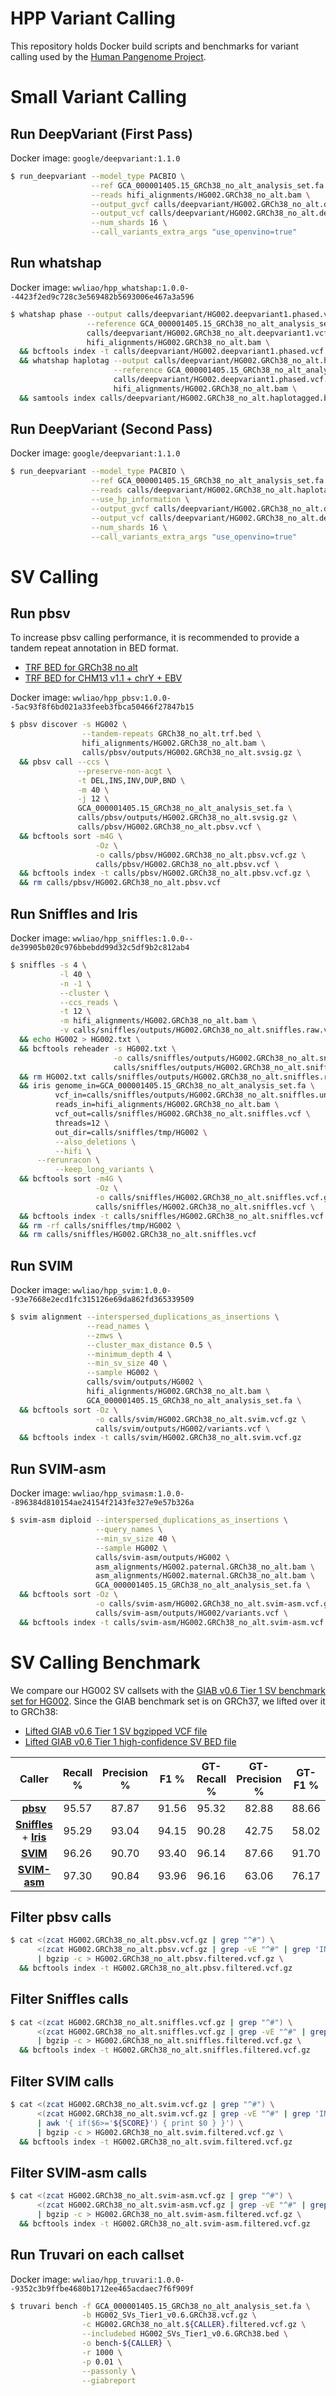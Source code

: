 # HPP Variant Calling

This repository holds Docker build scripts and benchmarks for variant calling
used by the [Human Pangenome Project](https://humanpangenome.org).

# Small Variant Calling

## Run DeepVariant (First Pass)

Docker image: `google/deepvariant:1.1.0`

```sh
$ run_deepvariant --model_type PACBIO \
                  --ref GCA_000001405.15_GRCh38_no_alt_analysis_set.fa \
                  --reads hifi_alignments/HG002.GRCh38_no_alt.bam \
                  --output_gvcf calls/deepvariant/HG002.GRCh38_no_alt.deepvariant1.g.vcf.gz \
                  --output_vcf calls/deepvariant/HG002.GRCh38_no_alt.deepvariant1.vcf.gz \
                  --num_shards 16 \
                  --call_variants_extra_args "use_openvino=true"
```

## Run whatshap

Docker image: `wwliao/hpp_whatshap:1.0.0--4423f2ed9c728c3e569482b5693006e467a3a596`

```sh
$ whatshap phase --output calls/deepvariant/HG002.deepvariant1.phased.vcf.gz \
                 --reference GCA_000001405.15_GRCh38_no_alt_analysis_set.fa \
                 calls/deepvariant/HG002.GRCh38_no_alt.deepvariant1.vcf.gz \
                 hifi_alignments/HG002.GRCh38_no_alt.bam \
  && bcftools index -t calls/deepvariant/HG002.deepvariant1.phased.vcf.gz \
  && whatshap haplotag --output calls/deepvariant/HG002.GRCh38_no_alt.haplotagged.bam \
                       --reference GCA_000001405.15_GRCh38_no_alt_analysis_set.fa \
                       calls/deepvariant/HG002.deepvariant1.phased.vcf.gz \
                       hifi_alignments/HG002.GRCh38_no_alt.bam \
  && samtools index calls/deepvariant/HG002.GRCh38_no_alt.haplotagged.bam
```

## Run DeepVariant (Second Pass)

Docker image: `google/deepvariant:1.1.0`

```sh
$ run_deepvariant --model_type PACBIO \
                  --ref GCA_000001405.15_GRCh38_no_alt_analysis_set.fa \
                  --reads calls/deepvariant/HG002.GRCh38_no_alt.haplotagged.bam \
                  --use_hp_information \
                  --output_gvcf calls/deepvariant/HG002.GRCh38_no_alt.deepvariant.g.vcf.gz \
                  --output_vcf calls/deepvariant/HG002.GRCh38_no_alt.deepvariant.vcf.gz \
                  --num_shards 16 \
                  --call_variants_extra_args "use_openvino=true"
```

# SV Calling

## Run pbsv

To increase pbsv calling performance, it is recommended to provide a tandem repeat annotation in BED format.

- [TRF BED for GRCh38 no alt](https://github.com/wwliao/hpp_variant_calling/blob/main/annotations/GRCh38_no_alt.trf.bed)
- [TRF BED for CHM13 v1.1 + chrY + EBV](https://github.com/wwliao/hpp_variant_calling/blob/main/annotations/CHM13Y_EBV.trf.bed)

Docker image: `wwliao/hpp_pbsv:1.0.0--5ac93f8f6bd021a33feeb3fbca50466f27847b15`

```sh
$ pbsv discover -s HG002 \
                --tandem-repeats GRCh38_no_alt.trf.bed \
                hifi_alignments/HG002.GRCh38_no_alt.bam \
                calls/pbsv/outputs/HG002.GRCh38_no_alt.svsig.gz \
  && pbsv call --ccs \
               --preserve-non-acgt \
               -t DEL,INS,INV,DUP,BND \
               -m 40 \
               -j 12 \
               GCA_000001405.15_GRCh38_no_alt_analysis_set.fa \
               calls/pbsv/outputs/HG002.GRCh38_no_alt.svsig.gz \
               calls/pbsv/HG002.GRCh38_no_alt.pbsv.vcf \
  && bcftools sort -m4G \
                   -Oz \
                   -o calls/pbsv/HG002.GRCh38_no_alt.pbsv.vcf.gz \
                   calls/pbsv/HG002.GRCh38_no_alt.pbsv.vcf \
  && bcftools index -t calls/pbsv/HG002.GRCh38_no_alt.pbsv.vcf.gz \
  && rm calls/pbsv/HG002.GRCh38_no_alt.pbsv.vcf
```

## Run Sniffles and Iris

Docker image: `wwliao/hpp_sniffles:1.0.0--de39905b020c976bbebdd99d32c5df9b2c812ab4`

```sh
$ sniffles -s 4 \
           -l 40 \
           -n -1 \
           --cluster \
           --ccs_reads \
           -t 12 \
           -m hifi_alignments/HG002.GRCh38_no_alt.bam \
           -v calls/sniffles/outputs/HG002.GRCh38_no_alt.sniffles.raw.vcf \
  && echo HG002 > HG002.txt \
  && bcftools reheader -s HG002.txt \
                       -o calls/sniffles/outputs/HG002.GRCh38_no_alt.sniffles.unrefined.vcf \
                       calls/sniffles/outputs/HG002.GRCh38_no_alt.sniffles.raw.vcf \
  && rm HG002.txt calls/sniffles/outputs/HG002.GRCh38_no_alt.sniffles.raw.vcf \
  && iris genome_in=GCA_000001405.15_GRCh38_no_alt_analysis_set.fa \
          vcf_in=calls/sniffles/outputs/HG002.GRCh38_no_alt.sniffles.unrefined.vcf \
          reads_in=hifi_alignments/HG002.GRCh38_no_alt.bam \
          vcf_out=calls/sniffles/HG002.GRCh38_no_alt.sniffles.vcf \
          threads=12 \
          out_dir=calls/sniffles/tmp/HG002 \
          --also_deletions \
          --hifi \
	  --rerunracon \
          --keep_long_variants \
  && bcftools sort -m4G \
                   -Oz \
                   -o calls/sniffles/HG002.GRCh38_no_alt.sniffles.vcf.gz \
                   calls/sniffles/HG002.GRCh38_no_alt.sniffles.vcf \
  && bcftools index -t calls/sniffles/HG002.GRCh38_no_alt.sniffles.vcf.gz \
  && rm -rf calls/sniffles/tmp/HG002 \
  && rm calls/sniffles/HG002.GRCh38_no_alt.sniffles.vcf
```

## Run SVIM

Docker image: `wwliao/hpp_svim:1.0.0--93e7668e2ecd1fc315126e69da862fd365339509`

```sh
$ svim alignment --interspersed_duplications_as_insertions \
                 --read_names \
                 --zmws \
                 --cluster_max_distance 0.5 \
                 --minimum_depth 4 \
                 --min_sv_size 40 \
                 --sample HG002 \
                 calls/svim/outputs/HG002 \
                 hifi_alignments/HG002.GRCh38_no_alt.bam \
                 GCA_000001405.15_GRCh38_no_alt_analysis_set.fa \
  && bcftools sort -Oz \
                   -o calls/svim/HG002.GRCh38_no_alt.svim.vcf.gz \
                   calls/svim/outputs/HG002/variants.vcf \
  && bcftools index -t calls/svim/HG002.GRCh38_no_alt.svim.vcf.gz
```

## Run SVIM-asm

Docker image: `wwliao/hpp_svimasm:1.0.0--896384d810154ae24154f2143fe327e9e57b326a`

```sh
$ svim-asm diploid --interspersed_duplications_as_insertions \
                   --query_names \
                   --min_sv_size 40 \
                   --sample HG002 \
                   calls/svim-asm/outputs/HG002 \
                   asm_alignments/HG002.paternal.GRCh38_no_alt.bam \
                   asm_alignments/HG002.maternal.GRCh38_no_alt.bam \
                   GCA_000001405.15_GRCh38_no_alt_analysis_set.fa \
  && bcftools sort -Oz \
                   -o calls/svim-asm/HG002.GRCh38_no_alt.svim-asm.vcf.gz \
                   calls/svim-asm/outputs/HG002/variants.vcf \
  && bcftools index -t calls/svim-asm/HG002.GRCh38_no_alt.svim-asm.vcf.gz
```

# SV Calling Benchmark

We compare our HG002 SV callsets with the [GIAB v0.6 Tier 1 SV benchmark set
for HG002](https://ftp-trace.ncbi.nlm.nih.gov/giab/ftp/release/AshkenazimTrio/HG002_NA24385_son/NIST_SV_v0.6).
Since the GIAB benchmark set is on GRCh37, we lifted over it to GRCh38:

- [Lifted GIAB v0.6 Tier 1 SV bgzipped VCF file](https://github.com/wwliao/hpp_sv_calling/blob/main/giab/HG002_SVs_Tier1_v0.6.GRCh38.vcf.gz)
- [Lifted GIAB v0.6 Tier 1 high-confidence SV BED file](https://github.com/wwliao/hpp_sv_calling/blob/main/giab/HG002_SVs_Tier1_v0.6.GRCh38.bed)

|Caller|Recall %|Precision %|F1 %|GT-Recall %|GT-Precision %|GT-F1 %|
|:-:|:-:|:-:|:-:|:-:|:-:|:-:|
|[**pbsv**](https://github.com/PacificBiosciences/pbsv)| 95.57| 87.87| 91.56| 95.32| 82.88| 88.66|
|[**Sniffles**](https://github.com/fritzsedlazeck/Sniffles) + [**Iris**](https://github.com/mkirsche/Iris)| 95.29| 93.04| 94.15| 90.28| 42.75| 58.02|
|[**SVIM**](https://github.com/eldariont/svim)| 96.26| 90.70| 93.40| 96.14| 87.66| 91.70|
|[**SVIM-asm**](https://github.com/eldariont/svim-asm)| 97.30| 90.84| 93.96| 96.16| 63.06| 76.17|

## Filter pbsv calls

```sh
$ cat <(zcat HG002.GRCh38_no_alt.pbsv.vcf.gz | grep "^#") \
      <(zcat HG002.GRCh38_no_alt.pbsv.vcf.gz | grep -vE "^#" | grep 'INS\|DEL') \
      | bgzip -c > HG002.GRCh38_no_alt.pbsv.filtered.vcf.gz \
  && bcftools index -t HG002.GRCh38_no_alt.pbsv.filtered.vcf.gz
```

## Filter Sniffles calls

```sh
$ cat <(zcat HG002.GRCh38_no_alt.sniffles.vcf.gz | grep "^#") \
      <(zcat HG002.GRCh38_no_alt.sniffles.vcf.gz | grep -vE "^#" | grep 'INS\|DEL') \
      | bgzip -c > HG002.GRCh38_no_alt.sniffles.filtered.vcf.gz \
  && bcftools index -t HG002.GRCh38_no_alt.sniffles.filtered.vcf.gz
```

## Filter SVIM calls

```sh
$ cat <(zcat HG002.GRCh38_no_alt.svim.vcf.gz | grep "^#") \
      <(zcat HG002.GRCh38_no_alt.svim.vcf.gz | grep -vE "^#" | grep 'INS\|DEL' \
      | awk '{ if($6>='${SCORE}') { print $0 } }') \
      | bgzip -c > HG002.GRCh38_no_alt.svim.filtered.vcf.gz \
  && bcftools index -t HG002.GRCh38_no_alt.svim.filtered.vcf.gz
```

## Filter SVIM-asm calls

```sh
$ cat <(zcat HG002.GRCh38_no_alt.svim-asm.vcf.gz | grep "^#") \
      <(zcat HG002.GRCh38_no_alt.svim-asm.vcf.gz | grep -vE "^#" | grep 'INS\|DEL') \
      | bgzip -c > HG002.GRCh38_no_alt.svim-asm.filtered.vcf.gz \
  && bcftools index -t HG002.GRCh38_no_alt.svim-asm.filtered.vcf.gz
```

## Run Truvari on each callset

Docker image: `wwliao/hpp_truvari:1.0.0--9352c3b9ffbe4680b1712ee465acdaec7f6f909f`

```sh
$ truvari bench -f GCA_000001405.15_GRCh38_no_alt_analysis_set.fa \
                -b HG002_SVs_Tier1_v0.6.GRCh38.vcf.gz \
                -c HG002.GRCh38_no_alt.${CALLER}.filtered.vcf.gz \
                --includebed HG002_SVs_Tier1_v0.6.GRCh38.bed \
                -o bench-${CALLER} \
                -r 1000 \
                -p 0.01 \
                --passonly \
                --giabreport
```
